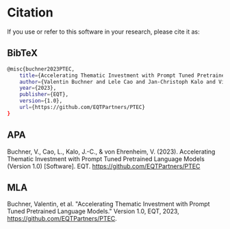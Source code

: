 # Citation

If you use or refer to this software in your research, please cite it as:

## BibTeX
```bash
@misc{buchner2023PTEC,
    title={Accelerating Thematic Investment with Prompt Tuned Pretrained Language Models},
    author={Valentin Buchner and Lele Cao and Jan-Christoph Kalo and Vilhelm von Ehrenheim},
    year={2023},
    publisher={EQT},
    version={1.0},
    url={https://github.com/EQTPartners/PTEC}
}
```

## APA
Buchner, V., Cao, L., Kalo, J.-C., & von Ehrenheim, V. (2023). Accelerating Thematic Investment with Prompt Tuned Pretrained Language Models (Version 1.0) [Software]. EQT. https://github.com/EQTPartners/PTEC

## MLA
Buchner, Valentin, et al. "Accelerating Thematic Investment with Prompt Tuned Pretrained Language Models." Version 1.0, EQT, 2023, https://github.com/EQTPartners/PTEC.